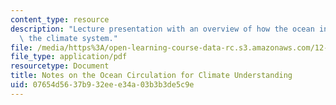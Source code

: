 ```yaml
---
content_type: resource
description: "Lecture presentation with an overview of how the ocean in\uFB02uences\
  \ the climate system."
file: /media/https%3A/open-learning-course-data-rc.s3.amazonaws.com/12-842-climate-physics-and-chemistry-fall-2008/07654d5637b932eee34a03b3b3de5c9e_part6.pdf
file_type: application/pdf
resourcetype: Document
title: Notes on the Ocean Circulation for Climate Understanding
uid: 07654d56-37b9-32ee-e34a-03b3b3de5c9e
---
```

